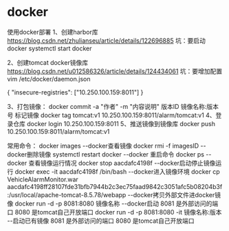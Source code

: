 # docker
使用docker部署
1、创建harbor库
https://blog.csdn.net/zhulianseu/article/details/122696885
坑：要启动docker
systemctl start docker

2、创建tomcat docker镜像库
https://blog.csdn.net/u012586326/article/details/124434061
坑：要增加配置
vim  /etc/docker/daemon.json 

{
  "insecure-registries": ["10.250.100.159:8011"]
}

3、打包镜像：
docker commit -a "作者" -m "内容说明" 版本ID 镜像名称:版本号
标记镜像
docker tag tomcat:v1 10.250.100.159:8011/alarm/tomcat:v1
4、登录仓库
docker login 10.250.100.159:8011
5、推送镜像到镜像库
docker push 10.250.100.159:8011/alarm/tomcat:v1


常用命令：
docker images   --docker查看镜像
docker rmi -f imagesID  --docker删除镜像
systemctl restart docker   --docker 重启命令
docker ps  --docker 查看镜像运行情况
docker stop aacdafc4198f   --docker启动停止镜像运行
docker exec -it aacdafc4198f /bin/bash   --docker进入镜像环境
docker cp VehicleAlarmMonitor.war aacdafc4198ff28107fde31bfb7944b2c3ec75faad9842c3051afc5b08204b3f:/usr/local/apache-tomcat-8.5.78/webapp   --docker拷贝外部文件进docker镜像
docker run -d -p 8081:8080 镜像名称     --docker启动 8081 是外部访问的端口 8080 是tomcat自己开放端口
docker run -d -p 8081:8080 -it 镜像名称:版本  --启动已有镜像 8081 是外部访问的端口 8080 是tomcat自己开放端口





